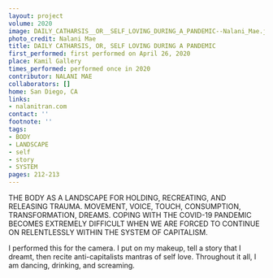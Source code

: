 ```yaml
---
layout: project
volume: 2020
image: DAILY_CATHARSIS__OR__SELF_LOVING_DURING_A_PANDEMIC--Nalani_Mae.jpg
photo_credit: Nalani Mae
title: DAILY CATHARSIS, OR, SELF LOVING DURING A PANDEMIC
first_performed: first performed on April 26, 2020
place: Kamil Gallery
times_performed: performed once in 2020
contributor: NALANI MAE
collaborators: []
home: San Diego, CA
links:
- nalanitran.com
contact: ''
footnote: ''
tags:
- BODY
- LANDSCAPE
- self
- story
- SYSTEM
pages: 212-213
---
```


THE BODY AS A LANDSCAPE FOR HOLDING, RECREATING, AND RELEASING TRAUMA. MOVEMENT, VOICE, TOUCH, CONSUMPTION, TRANSFORMATION, DREAMS. COPING WITH THE COVID-19 PANDEMIC BECOMES EXTREMELY DIFFICULT WHEN WE ARE FORCED TO CONTINUE ON RELENTLESSLY WITHIN THE SYSTEM OF CAPITALISM.

I performed this for the camera. I put on my makeup, tell a story that I dreamt, then recite anti-capitalists mantras of self love. Throughout it all, I am dancing, drinking, and screaming.
